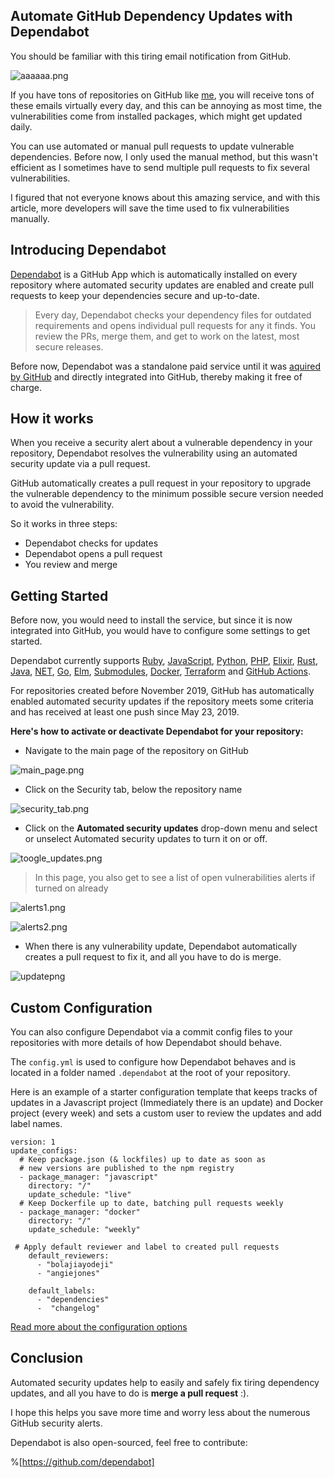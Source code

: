 ## Automate GitHub Dependency Updates with Dependabot

You should be familiar with this tiring email notification from GitHub.

![aaaaaa.png](https://cdn.hashnode.com/res/hashnode/image/upload/v1577809729388/_vYYp_5n6.png)

If you have tons of repositories on GitHub like [me](https://github.com/BolajiAyodeji), you will receive tons of these emails virtually every day, and this can be annoying as most time, the vulnerabilities come from installed packages, which might get updated daily.

You can use automated or manual pull requests to update vulnerable dependencies. Before now, I only used the manual method, but this wasn't efficient as I sometimes have to send multiple pull requests to fix several vulnerabilities.

I figured that not everyone knows about this amazing service, and with this article, more developers will save the time used to fix vulnerabilities manually.

## Introducing Dependabot

[Dependabot](https://dependabot.com) is a GitHub App which is automatically installed on every repository where automated security updates are enabled and create pull requests to keep your dependencies secure and up-to-date.

> Every day, Dependabot checks your dependency files for outdated requirements and opens individual pull requests for any it finds. You review the PRs, merge them, and get to work on the latest, most secure releases.

Before now, Dependabot was a standalone paid service until it was [aquired by GitHub](https://dependabot.com/blog/hello-github/) and directly integrated into GitHub, thereby making it free of charge.

## How it works

When you receive a security alert about a vulnerable dependency in your repository, Dependabot resolves the vulnerability using an automated security update via a pull request.

GitHub automatically creates a pull request in your repository to upgrade the vulnerable dependency to the minimum possible secure version needed to avoid the vulnerability.

So it works in three steps:

- Dependabot checks for updates
- Dependabot opens a pull request
- You review and merge

## Getting Started

Before now, you would need to install the service, but since it is now integrated into GitHub, you would have to configure some settings to get started.

Dependabot currently supports [Ruby](https://dependabot.com/ruby), [JavaScript](https://dependabot.com/javascript), [Python](https://dependabot.com/python), [PHP](https://dependabot.com/php), [Elixir](https://dependabot.com/elixir), [Rust](https://dependabot.com/rust), [Java](https://dependabot.com/java), [NET](https://dependabot.com/dotnet), [Go](https://dependabot.com/go), [Elm](https://dependabot.com/elm), [Submodules](https://dependabot.com/submodules), [Docker](https://dependabot.com/docker), [Terraform](https://dependabot.com/terraform) and [GitHub Actions](https://dependabot.com/github-actions).

For repositories created before November 2019, GitHub has automatically enabled automated security updates if the repository meets some criteria and has received at least one push since May 23, 2019.

**Here's how to activate or deactivate Dependabot for your repository:**

- Navigate to the main page of the repository on GitHub

![main_page.png](https://cdn.hashnode.com/res/hashnode/image/upload/v1577795272972/5PbXjVo94.png)

- Click on the Security tab, below the repository name

![security_tab.png](https://cdn.hashnode.com/res/hashnode/image/upload/v1577796991228/lSRC1O7ON.png)

- Click on the **Automated security updates** drop-down menu and select or unselect Automated security updates to turn it on or off.

![toogle_updates.png](https://cdn.hashnode.com/res/hashnode/image/upload/v1577805432662/qcZY_HPfh.png)

> In this page, you also get to see a list of open vulnerabilities alerts if turned on already

![alerts1.png](https://cdn.hashnode.com/res/hashnode/image/upload/v1577805478242/2piA35Eh-.png)

![alerts2.png](https://cdn.hashnode.com/res/hashnode/image/upload/v1577808211863/yW4JpeHOv.png)

- When there is any vulnerability update, Dependabot automatically creates a pull request to fix it, and all you have to do is merge.

![updatepng](https://cdn.hashnode.com/res/hashnode/image/upload/v1577808489179/QoFFpOCA_.png)

## Custom Configuration

You can also configure Dependabot via a commit config files to your repositories with more details of how Dependabot should behave.

The `config.yml` is used to configure how Dependabot behaves and is located in a folder named `.dependabot` at the root of your repository.

Here is an example of a starter configuration template that keeps tracks of updates in a Javascript project (Immediately there is an update) and Docker project (every week) and sets a custom user to review the updates and add label names.

```
version: 1
update_configs:
  # Keep package.json (& lockfiles) up to date as soon as
  # new versions are published to the npm registry
  - package_manager: "javascript"
    directory: "/"
    update_schedule: "live"
  # Keep Dockerfile up to date, batching pull requests weekly
  - package_manager: "docker"
    directory: "/"
    update_schedule: "weekly"

 # Apply default reviewer and label to created pull requests
    default_reviewers:
      - "bolajiayodeji"
      - "angiejones"

    default_labels:
      - "dependencies"
      -  "changelog"
```

[Read more about the configuration options](https://dependabot.com/docs/config-file/)

## Conclusion

Automated security updates help to easily and safely fix tiring dependency updates, and all you have to do is **merge a pull request** :).

I hope this helps you save more time and worry less about the numerous GitHub security alerts.

Dependabot is also open-sourced, feel free to contribute:

%[https://github.com/dependabot]